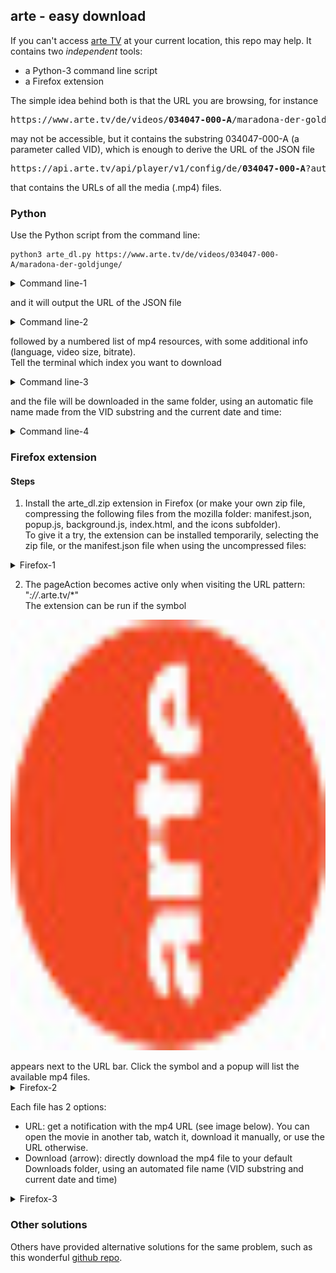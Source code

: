 ## arte - easy download
If you can't access [arte TV](https://www.arte.tv/) at your current location, this repo may help. It contains two *independent* tools:  
- a Python-3 command line script
- a Firefox extension

The simple idea behind both is that the URL you are browsing, for instance

<pre>
https://www.arte.tv/de/videos/<b>034047-000-A</b>/maradona-der-goldjunge/
</pre>

may not be accessible, but it contains the substring 034047-000-A (a parameter called VID), which is enough to derive the URL of the JSON file

<pre>
https://api.arte.tv/api/player/v1/config/de/<b>034047-000-A</b>?autostart=1&lifeCycle=1&amp;lang=de_DE&amp;config=arte_tvguide
</pre>

that contains the URLs of all the media (.mp4) files.


### Python
Use the Python script from the command line:

```shell
python3 arte_dl.py https://www.arte.tv/de/videos/034047-000-A/maradona-der-goldjunge/
```

<details><summary>Command line-1</summary>
<p align="center">
<img width="900" height="41" src="img/arte_dl_1.png">
</p>
</details>

and it will output the URL of the JSON file

<details><summary>Command line-2</summary>
<p align="center">
<img width="900" height="83" src="img/arte_dl_2.png">
</p>
</details>

followed by a numbered list of mp4 resources, with some additional info (language, video size, bitrate).  
Tell the terminal which index you want to download

<details><summary>Command line-3</summary>
<p align="center">
<img width="900" height="184" src="img/arte_dl_3.png">
</p>
</details>

and the file will be downloaded in the same folder, using an automatic file name made from the VID substring and the current date and time:

<details><summary>Command line-4</summary>
<p align="center">
<img width="900" height="142" src="img/arte_dl_4a.png">
</p>
</details>


### Firefox extension

#### Steps
1. Install the arte_dl.zip extension in Firefox (or make your own zip file, compressing the following files from the mozilla folder: manifest.json, popup.js, background.js, index.html, and the icons subfolder).  
To give it a try, the extension can be installed temporarily, selecting the zip file, or the manifest.json file when using the uncompressed files:

<details><summary>Firefox-1</summary>
<p align="center">
<img width="1011" height="689" src="img/moz_ext_1a.png">
</p>
</details>

2. The pageAction becomes active only when visiting the URL pattern: "*://*.arte.tv/*"  
The extension can be run if the symbol 
<p align="center"> <img width="1011" height="689" src="mozilla/icons/arte_c48.png"> </p>
appears next to the URL bar.  
Click the symbol and a popup will list the available mp4 files.  

<details><summary>Firefox-2</summary>
<p align="center">
<img width="965" height="271" src="img/moz_ext_3.png">
</p>
</details>

Each file has 2 options:
  - URL: get a notification with the mp4 URL (see image below). You can open the movie in another tab, watch it, download it manually, or use the URL otherwise.
  - Download (arrow): directly download the mp4 file to your default Downloads folder, using an automated file name (VID substring and current date and time) 

<details><summary>Firefox-3</summary>
<p align="center">
<img width="984" height="278" src="img/moz_ext_4.png">
</p>
</details>


### Other solutions
Others have provided alternative solutions for the same problem, such as this wonderful [github repo](https://github.com/GuGuss/ARTE-7-Downloader).
